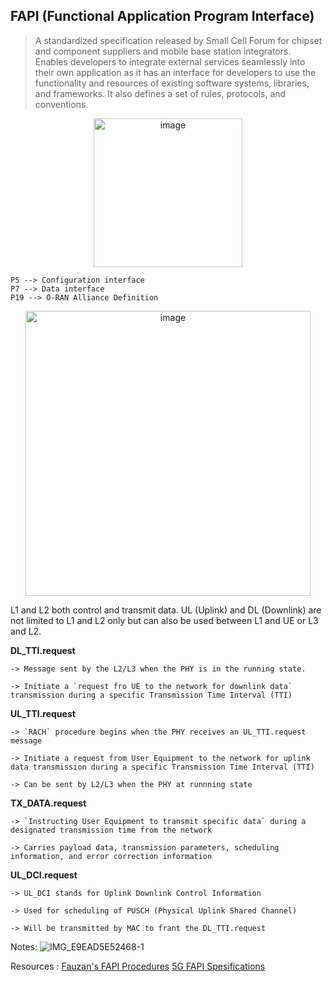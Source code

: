 ## FAPI (Functional Application Program Interface)
> A standardized specification released by Small Cell Forum for chipset and component suppliers and mobile base station integrators. Enables developers to integrate external services seamlessly into their own application as it has an interface for developers to use the functionality and resources of existing software systems, libraries, and frameworks. It also defines a set of rules, protocols, and conventions.

<div align="center">
	<img width="238" alt="image" src="https://github.com/bmw-ece-ntust/internship/assets/123353805/401d106d-ce99-4645-851c-f438dd65bb34">
</div>

```
P5 --> Configuration interface
P7 --> Data interface
P19 --> O-RAN Alliance Definition
```
<div align="center">
	<img width="456" alt="image" src="https://github.com/bmw-ece-ntust/internship/assets/123353805/143583c1-fc13-4e6c-b570-4be74a8599f2">
</div>

L1 and L2 both control and transmit data.
UL (Uplink) and DL (Downlink) are not limited to L1 and L2 only but can also be used between L1 and UE or L3 and L2.


**DL_TTI.request**
```
-> Message sent by the L2/L3 when the PHY is in the running state. 

-> Initiate a `request fro UE to the network for downlink data` transmission during a specific Transmission Time Interval (TTI)
```
**UL_TTI.request**
```
-> `RACH` procedure begins when the PHY receives an UL_TTI.request message

-> Initiate a request from User Equipment to the network for uplink data transmission during a specific Transmission Time Interval (TTI)

-> Can be sent by L2/L3 when the PHY at runnning state
```
**TX_DATA.request**
```
-> `Instructing User Equipment to transmit specific data` during a designated transmission time from the network

-> Carries payload data, transmission parameters, scheduling information, and error correction information
```
**UL_DCI.request**
```
-> UL_DCI stands for Uplink Downlink Control Information

-> Used for scheduling of PUSCH (Physical Uplink Shared Channel)

-> Will be transmitted by MAC to frant the DL_TTI.request
```

Notes:
![IMG_E9EAD5E52468-1](https://github.com/bmw-ece-ntust/internship/assets/123353805/8565baf0-1fb5-49a2-83f0-19abf2dba1d2)

Resources :
[Fauzan's FAPI Procedures](https://hackmd.io/9tBOS229SCyOm_7Js9DXWQ?view#2-FAPI-Procedures)
[5G FAPI Spesifications](https://www.smallcellforum.org/work-items/fapi/#:~:text=The%20latest%20FAPI%20specifications%20are,(P5)%20interface%20%5BSCF222%5D)
